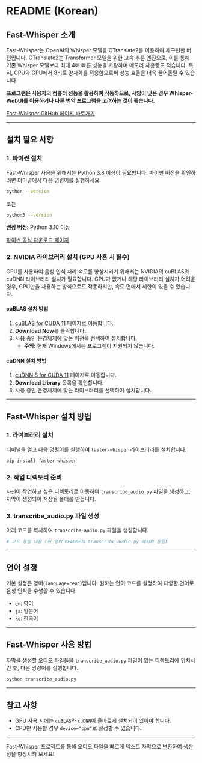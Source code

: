 # README (Korean)

## Fast-Whisper 소개

Fast-Whisper는 OpenAI의 Whisper 모델을 CTranslate2를 이용하여 재구현한 버전입니다. CTranslate2는 Transformer 모델을 위한 고속 추론 엔진으로, 이를 통해 기존 Whisper 모델보다 최대 4배 빠른 성능을 자랑하며 메모리 사용량도 적습니다. 특히, CPU와 GPU에서 8비트 양자화를 적용함으로써 성능 효율을 더욱 끌어올릴 수 있습니다.

**프로그램은 사용자의 컴퓨터 성능을 활용하여 작동하므로, 사양이 낮은 경우 Whisper-WebUI를 이용하거나 다른 번역 프로그램을 고려하는 것이 좋습니다.**

[Fast-Whisper GitHub 페이지 바로가기](https://github.com/SYSTRAN/faster-whisper)

---

## 설치 필요 사항

### 1. 파이썬 설치

Fast-Whisper 사용을 위해서는 Python 3.8 이상이 필요합니다. 파이썬 버전을 확인하려면 터미널에서 다음 명령어를 실행하세요.

```bash
python --version
```

또는

```bash
python3 --version
```

**권장 버전:** Python 3.10 이상

[파이썬 공식 다운로드 페이지](https://www.python.org/downloads/)

### 2. NVIDIA 라이브러리 설치 (GPU 사용 시 필수)

GPU를 사용하여 음성 인식 처리 속도를 향상시키기 위해서는 NVIDIA의 cuBLAS와 cuDNN 라이브러리 설치가 필요합니다. GPU가 없거나 해당 라이브러리 설치가 어려운 경우, CPU만을 사용하는 방식으로도 작동하지만, 속도 면에서 제한이 있을 수 있습니다.

#### cuBLAS 설치 방법

1. [cuBLAS for CUDA 11](https://developer.nvidia.com/cublas) 페이지로 이동합니다.
2. **Download Now**를 클릭합니다.
3. 사용 중인 운영체제에 맞는 버전을 선택하여 설치합니다.
   - **주의:** 현재 Windows에서는 프로그램이 지원되지 않습니다.

#### cuDNN 설치 방법

1. [cuDNN 8 for CUDA 11](https://developer.nvidia.com/cudnn) 페이지로 이동합니다.
2. **Download Library** 목록을 확인합니다.
3. 사용 중인 운영체제에 맞는 라이브러리를 선택하여 설치합니다.

---

## Fast-Whisper 설치 방법

### 1. 라이브러리 설치

터미널을 열고 다음 명령어를 실행하여 `faster-whisper` 라이브러리를 설치합니다.

```bash
pip install faster-whisper
```

### 2. 작업 디렉토리 준비

자신이 작업하고 싶은 디렉토리로 이동하여 `transcribe_audio.py` 파일을 생성하고, 자막이 생성되어 저장될 폴더를 만듭니다.

### 3. transcribe_audio.py 파일 생성

아래 코드를 복사하여 `transcribe_audio.py` 파일을 생성합니다.

```python
# 코드 동일 내용 (위 영어 README의 transcribe_audio.py 예시와 동일)
```

---

## 언어 설정

기본 설정은 영어(`language="en"`)입니다. 원하는 언어 코드를 설정하여 다양한 언어로 음성 인식을 수행할 수 있습니다.

- `en`: 영어
- `ja`: 일본어
- `ko`: 한국어

---

## Fast-Whisper 사용 방법

자막을 생성할 오디오 파일들을 `transcribe_audio.py` 파일이 있는 디렉토리에 위치시킨 후, 다음 명령어를 실행합니다.

```bash
python transcribe_audio.py
```

---

## 참고 사항

- GPU 사용 시에는 `cuBLAS`와 `cuDNN`이 올바르게 설치되어 있어야 합니다.
- CPU만 사용할 경우 `device="cpu"`로 설정할 수 있습니다.

---

Fast-Whisper 프로젝트를 통해 오디오 파일을 빠르게 텍스트 자막으로 변환하여 생산성을 향상시켜 보세요!
